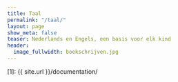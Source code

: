 ```yaml
---
title: Taal
permalink: "/taal/"
layout: page
show_meta: false
teaser: Nederlands en Engels, een basis voor elk kind
header:
  image_fullwidth: boekschrijven.jpg
---
```


 [1]: {{ site.url }}/documentation/
